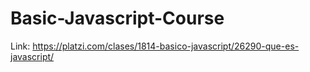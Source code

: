 # Basic-Javascript-Course
Link: https://platzi.com/clases/1814-basico-javascript/26290-que-es-javascript/
